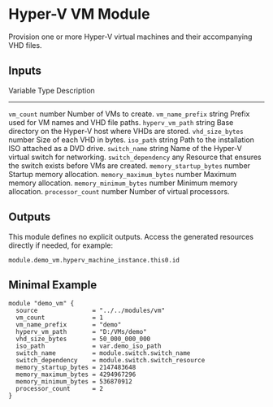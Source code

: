 # Hyper-V VM Module

Provision one or more Hyper-V virtual machines and their accompanying VHD files.

## Inputs

 Variable  Type  Description 
 --------  ----  ----------- 
 `vm_count`  number  Number of VMs to create. 
 `vm_name_prefix`  string  Prefix used for VM names and VHD file paths. 
 `hyperv_vm_path`  string  Base directory on the Hyper-V host where VHDs are stored. 
 `vhd_size_bytes`  number  Size of each VHD in bytes. 
 `iso_path`  string  Path to the installation ISO attached as a DVD drive. 
 `switch_name`  string  Name of the Hyper-V virtual switch for networking. 
 `switch_dependency`  any  Resource that ensures the switch exists before VMs are created. 
 `memory_startup_bytes`  number  Startup memory allocation. 
 `memory_maximum_bytes`  number  Maximum memory allocation. 
 `memory_minimum_bytes`  number  Minimum memory allocation. 
 `processor_count`  number  Number of virtual processors. 

## Outputs

This module defines no explicit outputs. Access the generated resources directly if needed, for example:

```hcl
module.demo_vm.hyperv_machine_instance.this0.id
```

## Minimal Example

```hcl
module "demo_vm" {
  source               = "../../modules/vm"
  vm_count             = 1
  vm_name_prefix       = "demo"
  hyperv_vm_path       = "D:/VMs/demo"
  vhd_size_bytes       = 50_000_000_000
  iso_path             = var.demo_iso_path
  switch_name          = module.switch.switch_name
  switch_dependency    = module.switch.switch_resource
  memory_startup_bytes = 2147483648
  memory_maximum_bytes = 4294967296
  memory_minimum_bytes = 536870912
  processor_count      = 2
}
```
